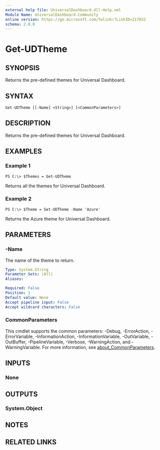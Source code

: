 ```yaml
---
external help file: UniversalDashboard.dll-Help.xml
Module Name: UniversalDashboard.Community
online version: https://go.microsoft.com/fwlink/?LinkID=217032
schema: 2.0.0
---
```


# Get-UDTheme

## SYNOPSIS
Returns the pre-defined themes for Universal Dashboard.

## SYNTAX

```
Get-UDTheme [[-Name] <String>] [<CommonParameters>]
```

## DESCRIPTION
Returns the pre-defined themes for Universal Dashboard.

## EXAMPLES

### Example 1
```
PS C:\> $Themes = Get-UDTheme
```

Returns all the themes for Universal Dashboard.

### Example 2
```
PS C:\> $Theme = Get-UDTheme -Name 'Azure'
```

Returns the Azure theme for Universal Dashboard.

## PARAMETERS

### -Name
The name of the theme to return.

```yaml
Type: System.String
Parameter Sets: (All)
Aliases:

Required: False
Position: 1
Default value: None
Accept pipeline input: False
Accept wildcard characters: False
```

### CommonParameters
This cmdlet supports the common parameters: -Debug, -ErrorAction, -ErrorVariable, -InformationAction, -InformationVariable, -OutVariable, -OutBuffer, -PipelineVariable, -Verbose, -WarningAction, and -WarningVariable. For more information, see [about_CommonParameters](http://go.microsoft.com/fwlink/?LinkID=113216).

## INPUTS

### None
## OUTPUTS

### System.Object
## NOTES

## RELATED LINKS
